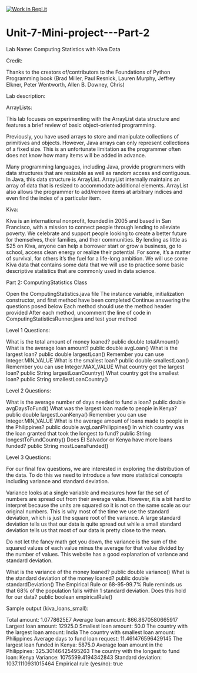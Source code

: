 [![Work in Repl.it](https://classroom.github.com/assets/work-in-replit-14baed9a392b3a25080506f3b7b6d57f295ec2978f6f33ec97e36a161684cbe9.svg)](https://classroom.github.com/online_ide?assignment_repo_id=4280174&assignment_repo_type=AssignmentRepo)
# Unit-7-Mini-project---Part-2

Lab Name: Computing Statistics with Kiva Data

Credit: 

Thanks to the creators of/contributors to the Foundations of Python Programming book (Brad Miller, Paul Resnick, Lauren Murphy, Jeffrey Elkner, Peter Wentworth, Allen B. Downey, Chris)

Lab description:

ArrayLists:

This lab focuses on experimenting with the ArrayList data structure and features a brief review of basic object-oriented programming.

Previously, you have used arrays to store and manipulate collections of primitives and objects. However, Java arrays can only represent collections of a fixed size. This is an unfortunate limitation as the programmer often does not know how many items will be added in advance.

Many programming languages, including Java, provide programmers with data structures that are resizable as well as random access and contiguous. In Java, this data structure is ArrayList. ArrayList internally maintains an array of data that is resized to accommodate additional elements. ArrayList also allows the programmer to add/remove items at arbitrary indices and even find the index of a particular item.

Kiva:

Kiva is an international nonprofit, founded in 2005 and based in San Francisco, with a mission to connect people through lending to alleviate poverty. We celebrate and support people looking to create a better future for themselves, their families, and their communities. By lending as little as $25 on Kiva, anyone can help a borrower start or grow a business, go to school, access clean energy or realize their potential. For some, it’s a matter of survival, for others it’s the fuel for a life-long ambition. We will use some Kiva data that contains some data that we will use to practice some basic descriptive statistics that are commonly used in data science.

Part 2: ComputingStatistics Class

Open the ComputingStatistics.java file
The instance variable, initialization constructor, and first method have been completed
Continue answering the questions posed below
Each method should use the method header provided
After each method, uncomment the line of code in ComputingStatisticsRunner.java and test your method

Level 1 Questions:

What is the total amount of money loaned?
public double totalAmount()
What is the average loan amount?
public double avgLoan()
What is the largest loan?
public double largestLoan()
Remember you can use Integer.MIN_VALUE
What is the smallest loan?
public double smallestLoan()
Remember you can use Integer.MAX_VALUE
What country got the largest loan?
public String largestLoanCountry()
What country got the smallest loan?
public String smallestLoanCountry()

Level 2 Questions:

What is the average number of days needed to fund a loan?
public double avgDaysToFund()
What was the largest loan made to people in Kenya?
public double largestLoanKenya()
Remember you can use Integer.MIN_VALUE
What is the average amount of loans made to people in the Philippines?
public double avgLoanPhilippines()
In which country was the loan granted that took the longest to fund?
public String longestToFundCountry()
Does El Salvador or Kenya have more loans funded?
public String mostLoansFunded()

Level 3 Questions:

For our final few questions, we are interested in exploring the distribution of the data. To do this we need to introduce a few more statistical concepts including variance and standard deviation.

Variance looks at a single variable and measures how far the set of numbers are spread out from their average value. However, it is a bit hard to interpret because the units are squared so it is not on the same scale as our original numbers. This is why most of the time we use the standard deviation, which is just the square root of the variance. A large standard deviation tells us that our data is quite spread out while a small standard deviation tells us that most of our data is pretty close to the mean.



Do not let the fancy math get you down, the variance is the sum of the squared values of each value minus the average for that value divided by the number of values. This website has a good explanation of variance and standard deviation. 

What is the variance of the money loaned?
public double variance()
What is the standard deviation of the money loaned?
public double standardDeviation()
The Empirical Rule or 68-95-99.7% Rule reminds us that 68% of the population falls within 1 standard deviation. Does this hold for our data?
public boolean empiricalRule()

Sample output (kiva_loans_small):

Total amount: 1.0778625E7
Average loan amount: 866.8670580665917
Largest loan amount: 12925.0
Smallest loan amount: 50.0
The country with the largest loan amount: India
The country with smallest loan amount: Philippines
Average days to fund loan request: 11.461476596429145
The largest loan funded in Kenya: 5875.0
Average loan amount in the Philippines: 325.30146425495263
The country with the longest to fund loan: Kenya
Variance: 1075599.4194342843
Standard deviation: 1037.1110931015464
Empirical rule (yes/no): true
